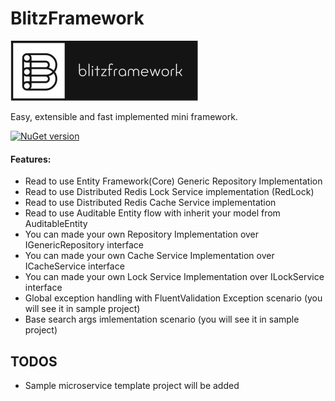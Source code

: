 # BlitzFramework

![alt tag](https://raw.githubusercontent.com/turhany/BlitzFramework/main/img/logo.png)  

Easy, extensible and fast implemented mini framework.

[![NuGet version](https://badge.fury.io/nu/BlitzFramework.svg)](https://badge.fury.io/nu/BlitzFramework)

#### Features:
- Read to use Entity Framework(Core) Generic Repository Implementation
- Read to use Distributed Redis Lock Service implementation (RedLock)
- Read to use Distributed Redis Cache Service implementation 
- Read to use Auditable Entity flow with inherit your model from AuditableEntity
- You can made your own Repository Implementation over IGenericRepository interface
- You can made your own Cache Service Implementation over ICacheService interface
- You can made your own Lock Service Implementation over ILockService interface
- Global exception handling with FluentValidation Exception scenario (you will see it in sample project)
- Base search args imlementation scenario (you will see it in sample project)

## TODOS
* Sample microservice template project will be added
